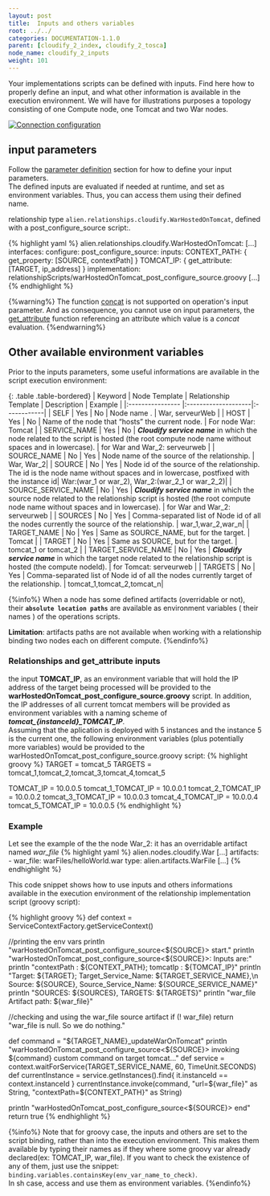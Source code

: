 ```yaml
---
layout: post
title:  Inputs and others variables
root: ../../
categories: DOCUMENTATION-1.1.0
parent: [cloudify_2_index, cloudify_2_tosca]
node_name: cloudify_2_inputs
weight: 101
---
```


Your implementations scripts can be defined with inputs. Find here how to properly define an input, and what other information is available in the execution environment.
We will have for illustrations purposes a topology consisting of one Compute node, one Tomcat and two War nodes.  

[![Connection configuration][tomcat_war_topology_img]][tomcat_war_topology_img]

## input parameters ##
Follow the [parameter definition](#documentation/devops_guide/tosca_grammar/parameter_definition.html) section for how to define your input parameters.  
The defined inputs are evaluated if needed at runtime, and set as environment variables. Thus, you can access them using their defined name.  

relationship type `alien.relationships.cloudify.WarHostedOnTomcat`, defined with a post_configure_source script:.

{% highlight yaml %}
alien.relationships.cloudify.WarHostedOnTomcat:
  [...]
  interfaces:
    configure:
        post_configure_source:
          inputs:
            CONTEXT_PATH: { get_property: [SOURCE, contextPath] }
            TOMCAT_IP: { get_attribute: [TARGET, ip_address] }
          implementation: relationshipScripts/warHostedOnTomcat_post_configure_source.groovy
  [...]
{% endhighlight %}

{%warning%}
  The function [concat](#/documentation/devops_guide/tosca_grammar/concat_definition.html  "concat definition") is not supported on operation's input parameter. And as consequence, you cannot use on input parameters, the [get_attribute](#/documentation/devops_guide/tosca_grammar/get_attribute_definition.html  "get_attribute definition") function referencing an attribute which value is a *concat* evaluation.
{%endwarning%}

## Other available environment variables   ##
Prior to the inputs parameters, some useful informations are available in the script execution environment:

{: .table .table-bordered}
| Keyword               | Node Template | Relationship Template | Description | Example |
|:----------------      |:--------------------|:------------|
| SELF                  | Yes | No  | Node name . | War, serveurWeb |
| HOST                  | Yes | No  | Name of the node that “hosts” the current node. | For node War: Tomcat |
| SERVICE_NAME          | Yes | No  | ***Cloudify service name*** in which the node related to the script is hosted (the root compute node name without spaces and in lowercase). | for War and War_2: serveurweb |
| SOURCE_NAME           | No  | Yes | Node name of the source of the relationship. | War, War_2|
| SOURCE                | No  | Yes | Node id of the source of the relationship. The id is the node name without spaces and in lowercase, postfixed with the instance id| War:(war_1 or war_2), War_2:(war_2_1 or war_2_2)|
| SOURCE_SERVICE_NAME   | No  | Yes | ***Cloudify service name*** in which the source node related to the relationship script is hosted (the root compute node name without spaces and in lowercase). | for War and War_2: serveurweb |
| SOURCES               | No  | Yes | Comma-separated list of Node id of all the nodes currently the source of the relationship. | war_1,war_2,war_n|
| TARGET_NAME           | No  | Yes | Same as SOURCE_NAME, but for the target. | Tomcat |
| TARGET                | No  | Yes | Same as SOURCE, but for the target. | tomcat_1 or tomcat_2 |
| TARGET_SERVICE_NAME   | No  | Yes | ***Cloudify service name*** in which the target node related to the relationship script is hosted (the compute nodeId). | for Tomcat: serveurweb |
| TARGETS               | No  | Yes | Comma-separated list of Node id of all the nodes currently target of the relationship. | tomcat_1,tomcat_2,tomcat_n|

{%info%}
When a node has some defined artifacts (overridable or not), their **`absolute location paths`** are available as environment variables ( their names ) of the operations scripts.  

**Limitation**: artifacts paths are not available when working with a relationship binding two nodes each on different compute.
{%endinfo%}

### Relationships and get_attribute inputs ###
the input **TOMCAT_IP**, as an environment variable that will hold the IP address of the target being processed will be provided to the  **warHostedOnTomcat_post_configure_source.groovy** script. In addition, the IP addresses of all current
tomcat members will be provided as environment variables with a naming scheme of ***tomcat_{instanceId}_TOMCAT_IP***.  
Assuming that the aplication is deployed with 5 instances and the instance 5 is the current one, the following environment variables (plus potentially more
 variables) would be provided to the warHostedOnTomcat_post_configure_source.groovy script:
{% highlight groovy %}
TARGET = tomcat_5
TARGETS = tomcat_1,tomcat_2,tomcat_3,tomcat_4,tomcat_5

TOMCAT_IP = 10.0.0.5
tomcat_1_TOMCAT_IP = 10.0.0.1
tomcat_2_TOMCAT_IP = 10.0.0.2
tomcat_3_TOMCAT_IP = 10.0.0.3
tomcat_4_TOMCAT_IP = 10.0.0.4
tomcat_5_TOMCAT_IP = 10.0.0.5
{% endhighlight %}

### Example ###
Let see the example of the the node War_2: it has an overridable artifact named *war_file*
{% highlight yaml %}
alien.nodes.cloudify.War
  [...]
  artifacts:
    - war_file: warFiles/helloWorld.war
      type: alien.artifacts.WarFile
  [...]
{% endhighlight %}



This code snippet shows how to use inputs and others informations available in the execution environment of the relationship implementation script (groovy script):

{% highlight groovy %}
def context = ServiceContextFactory.getServiceContext()

//printing the env vars
println "warHostedOnTomcat_post_configure_source<${SOURCE}> start."
println "warHostedOnTomcat_post_configure_source<${SOURCE}>: Inputs are:"
println "contextPath : ${CONTEXT_PATH}; tomcatIp : ${TOMCAT_IP}"
println "Target: ${TARGET}; Target_Service_Name: ${TARGET_SERVICE_NAME},\n Source: ${SOURCE}, Source_Service_Name: ${SOURCE_SERVICE_NAME}"
println "SOURCES: ${SOURCES}, TARGETS: ${TARGETS}"
println "war_file Artifact path: ${war_file}"

//checking and using the war_file source artifact
if (! war_file) return "war_file is null. So we do nothing."

def command = "${TARGET_NAME}_updateWarOnTomcat"
println "warHostedOnTomcat_post_configure_source<${SOURCE}> invoking ${command} custom command on target tomcat..."
def service = context.waitForService(TARGET_SERVICE_NAME, 60, TimeUnit.SECONDS)
def currentInstance = service.getInstances().find{ it.instanceId == context.instanceId }
currentInstance.invoke(command, "url=${war_file}" as String, "contextPath=${CONTEXT_PATH}" as String)

println "warHostedOnTomcat_post_configure_source<${SOURCE}> end"
return true
{% endhighlight %}

{%info%}
Note that for groovy case, the inputs and others are set to the script binding, rather than into the execution environment. This makes them available by typing their names as if they where some groovy var already declared(ex: TOMCAT_IP, war_file).
If you want to check the existence of any of them, just use the snippet: `binding.variables.containsKey(env_var_name_to_check)`.  
In sh case, access and use them as environment variables.
{%endinfo%}


[tomcat_war_topology_img]: ../../images/cloudify2_driver/tomcat_war_topology.png  "Tomcat-war topology"
